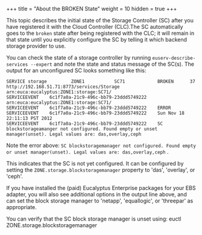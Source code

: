 +++
title = "About the BROKEN State"
weight = 10
hidden = true
+++

This topic describes the initial state of the Storage Controller (SC) after you have registered it with the Cloud Controller (CLC).The SC automatically goes to the `broken` state after being registered with the CLC; it will remain in that state until you explicitly configure the SC by telling it which backend storage provider to use. 

You can check the state of a storage controller by running `euserv-describe-services --expert` and note the state and status message of the SC(s). The output for an unconfigured SC looks something like this: 


    SERVICE	storage        	ZONE1        	SC71           	BROKEN    	37  	http://192.168.51.71:8773/services/Storage	arn:euca:eucalyptus:ZONE1:storage:SC71/
    SERVICEEVENT	6c1f7a0a-21c9-496c-bb79-23ddd5749222	arn:euca:eucalyptus:ZONE1:storage:SC71/
    SERVICEEVENT	6c1f7a0a-21c9-496c-bb79-23ddd5749222	ERROR
    SERVICEEVENT	6c1f7a0a-21c9-496c-bb79-23ddd5749222	Sun Nov 18 22:11:13 PST 2012
    SERVICEEVENT	6c1f7a0a-21c9-496c-bb79-23ddd5749222	SC blockstorageamanger not configured. Found empty or unset manager(unset). Legal values are: das,overlay,ceph



Note the error above: `SC blockstoragemanager not configured. Found empty or unset manager(unset). Legal values are: das,overlay,ceph` . 

This indicates that the SC is not yet configured. It can be configured by setting the `ZONE.storage.blockstoragemanager` property to 'das', 'overlay', or 'ceph'. 

If you have installed the (paid) Eucalyptus Enterprise packages for your EBS adapter, you will also see additional options in the output line above, and can set the block storage manager to 'netapp', 'equallogic', or 'threepar' as appropriate. 

You can verify that the SC block storage manager is unset using: 
    euctl ZONE.storage.blockstoragemanager




